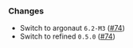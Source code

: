 ### Changes

- Switch to argonaut `6.2-M3` ([#74])
- Switch to refined `0.5.0` ([#74])

[#74]: https://github.com/alexarchambault/argonaut-shapeless/pull/74
